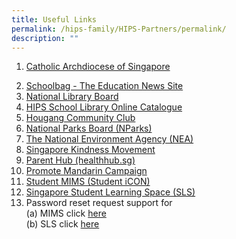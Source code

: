 ```yaml
---
title: Useful Links
permalink: /hips-family/HIPS-Partners/permalink/
description: ""
---
```

1.   <p><a target="_blank" href="https://www.catholic.sg/">Catholic Archdiocese of Singapore</a></p>
2.   [Schoolbag - The Education News Site](https://www.schoolbag.edu.sg/)
3.  [National Library Board](https://www.nlb.gov.sg/main/home)
4.  [HIPS School Library Online Catalogue](https://schoolibrary.moe.edu.sg/holyinnocentspri)
5.  [Hougang Community Club](https://www.onepa.gov.sg/cc/hougang-cc)
6.  [National Parks Board (NParks)](https://www.nparks.gov.sg/)
7.  [The National Environment Agency (NEA)](https://www.nea.gov.sg/)
8.  [Singapore Kindness Movement](https://www.kindness.sg/)
9.  [Parent Hub (healthhub.sg)](https://www.healthhub.sg/programmes/183/parent-hub)
10.  [Promote Mandarin Campaign](https://www.languagecouncils.sg/mandarin/en)
11.  [Student MIMS (Student iCON)](https://workspace.google.com/dashboard)
12.  [Singapore Student Learning Space (SLS)](https://vle.learning.moe.edu.sg/login)
13.  Password reset request support for
			 <br> (a) MIMS click [here](https://go.gov.sg/hips-student-icon-reset)
			 <br> (b) SLS click [here](https://go.gov.sg/hips-slsunlock)